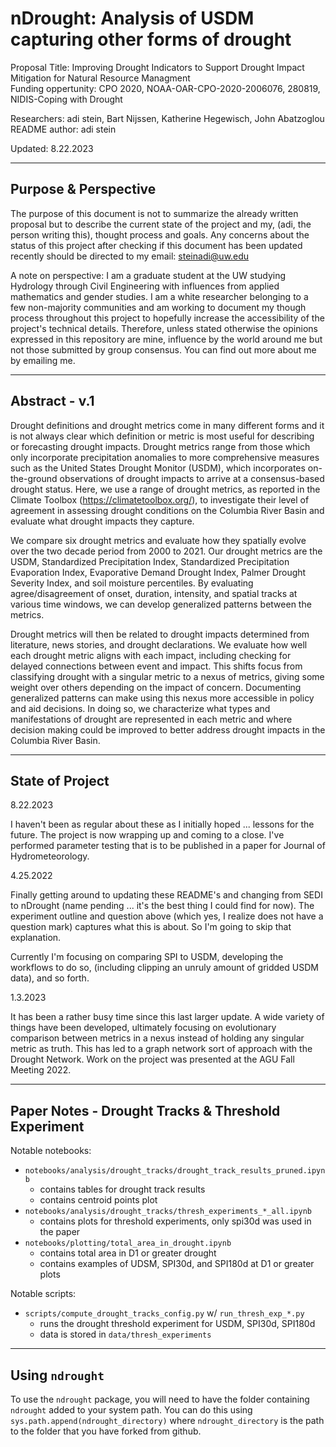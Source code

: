 # nDrought: Analysis of USDM capturing other forms of drought

Proposal Title: Improving Drought Indicators to Support Drought Impact Mitigation for Natural Resource Managment    
Funding oppertunity: CPO 2020, NOAA-OAR-CPO-2020-2006076, 280819, NIDIS-Coping with Drought    

Researchers: adi stein, Bart Nijssen, Katherine Hegewisch, John Abatzoglou    
README author: adi stein

Updated: 8.22.2023    

------------------------------------------

## Purpose & Perspective

The purpose of this document is not to summarize the already written proposal but to describe the current state of the project and my, (adi, the person writing this), thought process and goals. Any concerns about the status of this project after checking if this document has been updated recently should be directed to my email: steinadi@uw.edu

A note on perspective: I am a graduate student at the UW studying Hydrology through Civil Engineering with influences from applied mathematics and gender studies. I am a white researcher belonging to a few non-majority communities and am working to document my though process throughout this project to hopefully increase the accessibility of the project's technical details. Therefore, unless stated otherwise the opinions expressed in this repository are mine, influence by the world around me but not those submitted by group consensus. You can find out more about me by emailing me.

-------------------------------------------

## Abstract - v.1

Drought definitions and drought metrics come in many different forms and it is not always clear which definition or metric is most useful for describing or forecasting drought impacts. Drought metrics range from those which only incorporate precipitation anomalies to more comprehensive measures such as the United States Drought Monitor (USDM), which incorporates on-the-ground observations of drought impacts to arrive at a consensus-based drought status. Here, we use a range of drought metrics, as reported in the Climate Toolbox (https://climatetoolbox.org/), to investigate their level of agreement in assessing drought conditions on the Columbia River Basin and evaluate what drought impacts they capture. 

We compare six drought metrics and evaluate how they spatially evolve over the two decade period from 2000 to 2021. Our drought metrics are the USDM, Standardized Precipitation Index, Standardized Precipitation Evaporation Index, Evaporative Demand Drought Index, Palmer Drought Severity Index, and soil moisture percentiles. By evaluating agree/disagreement of onset, duration, intensity, and spatial tracks at various time windows, we can develop generalized patterns between the metrics. 

Drought metrics will then be related to drought impacts determined from literature, news stories, and drought declarations. We evaluate how well each drought metric aligns with each impact, including checking for delayed connections between event and impact. This shifts focus from classifying drought with a singular metric to a nexus of metrics, giving some weight over others depending on the impact of concern. Documenting generalized patterns can make using this nexus more accessible in policy and aid decisions. In doing so, we characterize what types and manifestations of drought are represented in each metric and where decision making could be improved to better address drought impacts in the Columbia River Basin.

-------------------------------------------

## State of Project

8.22.2023

I haven't been as regular about these as I initially hoped ... lessons for the future. The project is now wrapping up and coming to a close. I've performed parameter testing that is to be published in a paper for Journal of Hydrometeorology. 

4.25.2022

Finally getting around to updating these README's and changing from SEDI to nDrought (name pending ... it's the best thing I could find for now). The experiment outline and question above (which yes, I realize does not have a question mark) captures what this is about. So I'm going to skip that explanation.

Currently I'm focusing on comparing SPI to USDM, developing the workflows to do so, (including clipping an unruly amount of gridded USDM data), and so forth.

1.3.2023

It has been a rather busy time since this last larger update. A wide variety of things have been developed, ultimately focusing on evolutionary comparison between metrics in a nexus instead of holding any singular metric as truth. This has led to a graph network sort of approach with the Drought Network. Work on the project was presented at the AGU Fall Meeting 2022.

-------------------------------------------

## Paper Notes - Drought Tracks & Threshold Experiment

Notable notebooks: 
- `notebooks/analysis/drought_tracks/drought_track_results_pruned.ipynb`
    - contains tables for drought track results
    - contains centroid points plot
- `notebooks/analysis/drought_tracks/thresh_experiments_*_all.ipynb`
    - contains plots for threshold experiments, only spi30d was used in the paper
- `notebooks/plotting/total_area_in_drought.ipynb`
    - contains total area in D1 or greater drought
    - contains examples of UDSM, SPI30d, and SPI180d at D1 or greater plots

Notable scripts:
- `scripts/compute_drought_tracks_config.py` w/ `run_thresh_exp_*.py`
    - runs the drought threshold experiment for USDM, SPI30d, SPI180d
    - data is stored in `data/thresh_experiments`

-------------------------------------------

## Using `ndrought`

To use the `ndrought` package, you will need to have the folder containing `ndrought` added to your system path. You can do this using `sys.path.append(ndrought_directory)` where `ndrought_directory` is the path to the folder that you have forked from github.